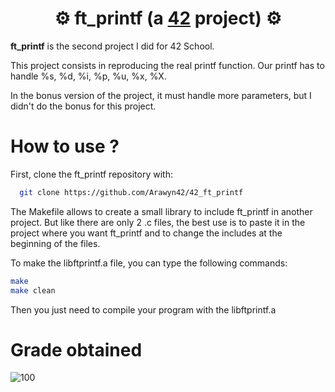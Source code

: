 # <div align="center">⚙️ ft_printf (a [42](https://42perpignan.fr/) project) ⚙️</div>

**ft_printf** is the second project I did for 42 School.

This project consists in reproducing the real printf function. Our printf has to handle %s, %d, %i, %p, %u, %x, %X.

In the bonus version of the project, it must handle more parameters, but I didn't do the bonus for this project.

# How to use ?
First, clone the ft_printf repository with:
```bash
  git clone https://github.com/Arawyn42/42_ft_printf
```

The Makefile allows to create a small library to include ft_printf in another project. But like there are only 2 .c files, the best use is to paste it in the project where you want ft_printf and to change the includes at the beginning of the files.

To make the libftprintf.a file, you can type the following commands:
```bash
make
make clean
```
Then you just need to compile your program with the libftprintf.a

# Grade obtained
![100](Project_score.png)
